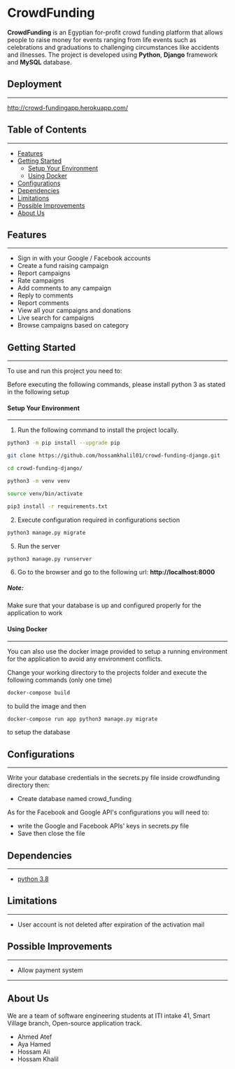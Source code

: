# CrowdFunding

**CrowdFunding** is an Egyptian for-profit crowd funding platform that allows people to raise money for events ranging from life events such as celebrations and graduations to challenging circumstances like accidents and illnesses.
The project is developed using **Python**, **Django** framework and **MySQL** database.


## Deployment

---

http://crowd-fundingapp.herokuapp.com/


## Table of Contents

---

<!-- TOC -->

- [Features](#features)
- [Getting Started](#getting-started)
  - [Setup Your Environment](#setup-your-environment)
  - [Using Docker](#using-docker)
- [Configurations](#configurations)
- [Dependencies](#dependencies)
- [Limitations](#limitations)
- [Possible Improvements](#possible-improvements)
- [About Us](#about-us)
  <!-- /TOC -->

## Features

---

- Sign in with your Google / Facebook accounts
- Create a fund raising campaign
- Report campaigns
- Rate campaigns
- Add comments to any campaign
- Reply to comments
- Report comments
- View all your campaigns and donations
- Live search for campaigns 
- Browse campaigns based on category

## Getting Started

---

To use and run this project you need to:

Before executing the following commands, please install python 3 as stated in the following setup


#### Setup Your Environment

---

1. Run the following command to install the project locally.

```bash
python3 -m pip install --upgrade pip

git clone https://github.com/hossamkhalil01/crowd-funding-django.git

cd crowd-funding-django/ 

python3 -m venv venv

source venv/bin/activate

pip3 install -r requirements.txt 
```

2. Execute configuration required in configurations section

```bash
python3 manage.py migrate
```

5. Run the server

```
python3 manage.py runserver
```

6. Go to the browser and go to the following url: **http://localhost:8000**

##### Note:

Make sure that your database is up and configured properly for the application to work

#### Using Docker

---

You can also use the docker image provided to setup a running environment
for the application to avoid any environment conflicts.

Change your working directory to the projects folder and execute the following commands (only one time)

```bash
docker-compose build
```

to build the image and then

```bash
docker-compose run app python3 manage.py migrate
```

to setup the database



## Configurations

---

Write your database credentials in the secrets.py file inside crowdfunding directory then:

- Create database named crowd_funding

As for the Facebook and Google API's configurations you will need to:

- write the Google and Facebook APIs' keys in secrets.py file
- Save then close the file

## Dependencies

---

- [python 3.8](https://www.python.org/download/releases/3.0/)

## Limitations

---

- User account is not deleted after expiration of the activation mail

## Possible Improvements

---

- Allow payment system

---

## About Us

We are a team of software engineering students at ITI intake 41, Smart Village branch, Open-source application track.

- Ahmed Atef
- Aya Hamed
- Hossam Ali
- Hossam Khalil